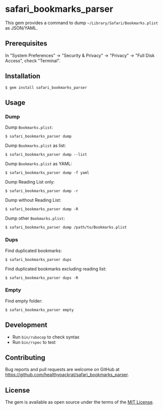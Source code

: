 # safari\_bookmarks\_parser

This gem provides a command to dump `~/Library/Safari/Bookmarks.plist` as JSON/YAML.

## Prerequisites

In "System Preferences" -> "Security & Privacy" -> "Privacy" -> "Full Disk Access", check "Terminal".

## Installation

```
$ gem install safari_bookmarks_parser
```

## Usage

### Dump

Dump `Bookmarks.plist`:

```
$ safari_bookmarks_parser dump
```

Dump `Bookmarks.plist` as list:

```
$ safari_bookmarks_parser dump --list
```

Dump `Bookmarks.plist` as YAML:

```
$ safari_bookmarks_parser dump -f yaml
```

Dump Reading List only:

```
$ safari_bookmarks_parser dump -r
```

Dump without Reading List:

```
$ safari_bookmarks_parser dump -R
```

Dump other `Bookmarks.plist`:

```
$ safari_bookmarks_parser dump /path/to/Bookmarks.plist
```

### Dups

Find duplicated bookmarks:

```
$ safari_bookmarks_parser dups
```

Find duplicated bookmarks excluding reading list:

```
$ safari_bookmarks_parser dups -R
```

### Empty

Find empty folder:

```
$ safari_bookmarks_parser empty
```

## Development

  - Run `bin/rubocop` to check syntax
  - Run `bin/rspec` to test

## Contributing

Bug reports and pull requests are welcome on GitHub at <https://github.com/healthypackrat/safari_bookmarks_parser>.

## License

The gem is available as open source under the terms of the [MIT License](https://opensource.org/licenses/MIT).
